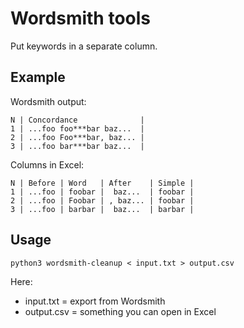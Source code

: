 Wordsmith tools
===============

Put keywords in a separate column.


Example
-------

Wordsmith output:

    N | Concordance              |
    1 | ...foo foo***bar baz...  |
    2 | ...foo Foo***bar, baz... |
    3 | ...foo bar***bar baz...  |

Columns in Excel:

    N | Before | Word   | After    | Simple |
    1 | ...foo | foobar |  baz...  | foobar |
    2 | ...foo | Foobar | , baz... | foobar |
    3 | ...foo | barbar |  baz...  | barbar |


Usage
-----

    python3 wordsmith-cleanup < input.txt > output.csv

Here:

- input.txt = export from Wordsmith
- output.csv = something you can open in Excel
